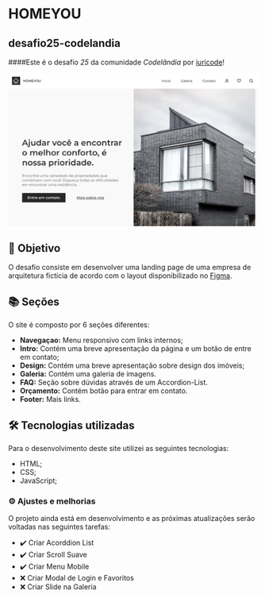 # HOMEYOU

## desafio25-codelandia

####Este é o desafio _25_ da comunidade _Codelândia_ por [iuricode](https://github.com/iuricode)!

![Resultado final do projeto](imgs/homeyou.png)

## 🎯 Objetivo

O desafio consiste em desenvolver uma landing page de uma empresa de arquitetura fictícia de acordo com o layout disponibilizado no [Figma](https://www.figma.com/file/Yb9IBH56g7T1hdIyZ3BMNO/Desafios---Codelândia?node-id=88764%3A796).

## 📚 Seções

O site é composto por 6 seções diferentes:

- **Navegaçao:** Menu responsivo com links internos;
- **Intro:** Contém uma breve apresentação da página e um botão de entre em contato;
- **Design:** Contém uma breve apresentação sobre design dos imóveis;
- **Galeria:** Contém uma galeria de imagens.
- **FAQ:** Seção sobre dúvidas através de um Accordion-List.
- **Orçamento:** Contém botão para entrar em contato.
- **Footer:** Mais links.

## 🛠️ Tecnologias utilizadas

Para o desenvolvimento deste site utilizei as seguintes tecnologias:

- HTML;
- CSS;
- JavaScript;

### ⚙️ Ajustes e melhorias

O projeto ainda está em desenvolvimento e as próximas atualizações serão voltadas nas seguintes tarefas:

- ✔️ Criar Acorddion List
- ✔️ Criar Scroll Suave
- ✔️ Criar Menu Mobile
- ❌ Criar Modal de Login e Favoritos
- ❌ Criar Slide na Galeria
